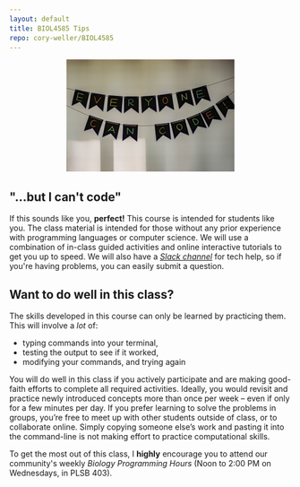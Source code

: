```yaml
---
layout: default
title: BIOL4585 Tips
repo: cory-weller/BIOL4585
---
```


<center><a href="https://unsplash.com/@adigold1"><img src="assets/img/adi-goldstein-671017-unsplash.jpg" width="300" height="200"></a></center>

## "...but I can't code"
If this sounds like you, **perfect!** This course is intended for students like you. The class material is intended for those without any prior experience with programming languages or computer science. We will use a combination of in-class guided activities and online interactive tutorials to get you up to speed. We will also have a [*Slack channel*](http://biol4585sp19.slack.com/) for tech help, so if you're having problems, you can easily submit a question.

## Want to do well in this class?
The skills developed in this course can only be learned by practicing them. This will involve a *lot* of:
  * typing commands into your terminal,
  * testing the output to see if it worked,
  * modifying your commands, and trying again  

 You will do well in this class if you actively participate and are making good-faith efforts to complete all required activities. Ideally, you would revisit and practice newly introduced concepts more than once per week – even if only for a few minutes per day. If you prefer learning to solve the problems in groups, you’re free to meet up with other students outside of class, or to collaborate online. Simply copying someone else’s work and pasting it into the command-line is not making effort to practice computational skills.

 To get the most out of this class, I **highly** encourage you to attend our community's weekly *Biology Programming Hours* (Noon to 2:00 PM on Wednesdays, in PLSB 403).
